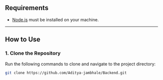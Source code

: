 ## Requirements

- [Node.js](https://nodejs.org/) must be installed on your machine.

---

## How to Use

### 1. Clone the Repository

Run the following commands to clone and navigate to the project directory:

```bash
git clone https://github.com/Aditya-jambhale/Backend.git
